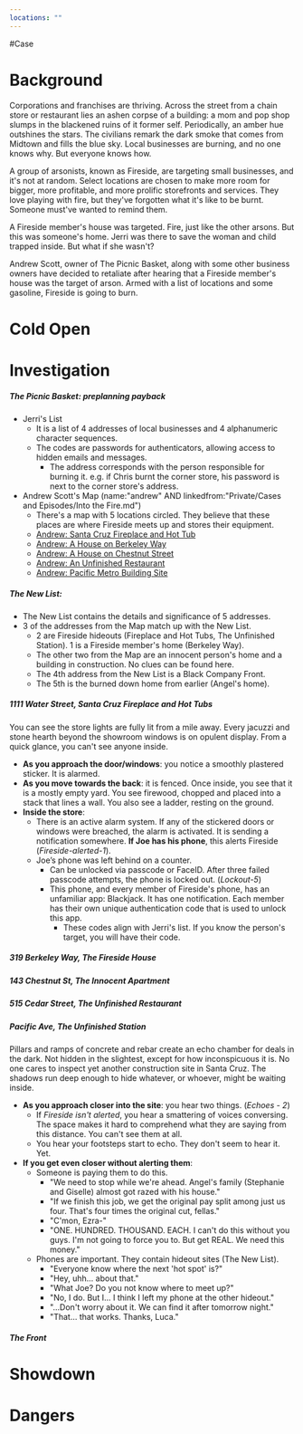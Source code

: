 ```yaml
---
locations: ""
---
```

#Case 
# Background
Corporations and franchises are thriving. Across the street from a chain store or restaurant lies an ashen corpse of a building: a mom and pop shop slumps in the blackened ruins of it former self. Periodically, an amber hue outshines the stars. The civilians remark the dark smoke that comes from Midtown and fills the blue sky. Local businesses are burning, and no one knows why. But everyone knows how.

A group of arsonists, known as Fireside, are targeting small businesses, and it's not at random. Select locations are chosen to make more room for bigger, more profitable, and more prolific storefronts and services. They love playing with fire, but they've forgotten what it's like to be burnt. Someone must've wanted to remind them.

A Fireside member's house was targeted. Fire, just like the other arsons. But this was someone's home. Jerri was there to save the woman and child trapped inside. But what if she wasn't?

Andrew Scott, owner of The Picnic Basket, along with some other business owners have decided to retaliate after hearing that a Fireside member's house was the target of arson. Armed with a list of locations and some gasoline, Fireside is going to burn.
# Cold Open

# Investigation

##### The Picnic Basket: preplanning payback
- Jerri's List
	- It is a list of 4 addresses of local businesses and 4 alphanumeric character sequences.
	- The codes are passwords for authenticators, allowing access to hidden emails and messages.
		- The address corresponds with the person responsible for burning it. e.g. if Chris burnt the corner store, his password is next to the corner store's address.
- Andrew Scott's Map (name:"andrew" AND linkedfrom:"Private/Cases and Episodes/Into the Fire.md")
	- There's a map with 5 locations circled. They believe that these places are where Fireside meets up and stores their equipment.
	- [Andrew: Santa Cruz Fireplace and Hot Tub](geo:36.98152437780372,-122.0097640156746)
	- [Andrew: A House on Berkeley Way](geo:36.98273955989971,-122.01645921539763)
	- [Andrew: A House on Chestnut Street](geo:36.96764369998521,-122.02925783946897)
	- [Andrew: An Unfinished Restaurant](geo:36.971328467650416,-122.02702103939023)
	- [Andrew: Pacific Metro Building Site](geo:36.970939944280566,-122.02390784012097)
##### The New List:
- The New List contains the details and significance of 5 addresses.
- 3 of the addresses from the Map match up with the New List. 
	- 2 are Fireside hideouts (Fireplace and Hot Tubs, The Unfinished Station). 1 is a Fireside member's home (Berkeley Way).
	- The other two from the Map are an innocent person's home and a building in construction. No clues can be found here.
	- The 4th address from the New List is a Black Company Front.
	- The 5th is the burned down home from earlier (Angel's home).

##### 1111 Water Street, Santa Cruz Fireplace and Hot Tubs
You can see the store lights are fully lit from a mile away. Every jacuzzi and stone hearth beyond the showroom windows is on opulent display. From a quick glance, you can't see anyone inside.
- **As you approach the door/windows**: you notice a smoothly plastered sticker. It is alarmed.
- **As you move towards the back**: it is fenced. Once inside, you see that it is a mostly empty yard. You see firewood, chopped and placed into a stack that lines a wall. You also see a ladder, resting on the ground.
- **Inside the store**:
	- There is an active alarm system. If any of the stickered doors or windows were breached, the alarm is activated. It is sending a notification somewhere. **If Joe has his phone**, this alerts Fireside (*Fireside-alerted-1*).
	- Joe’s phone was left behind on a counter.
		- Can be unlocked via passcode or FaceID. After three failed passcode attempts, the phone is locked out. (*Lockout-5*)
		- This phone, and every member of Fireside's phone, has an unfamiliar app: Blackjack. It has one notification. Each member has their own unique authentication code that is used to unlock this app.
			- These codes align with Jerri's list. If you know the person's target, you will have their code.
##### 319 Berkeley Way, The Fireside House
##### 143 Chestnut St, The Innocent Apartment
##### 515 Cedar Street, The Unfinished Restaurant
##### Pacific Ave, The Unfinished Station
Pillars and ramps of concrete and rebar create an echo chamber for deals in the dark. Not hidden in the slightest, except for how inconspicuous it is. No one cares to inspect yet another construction site in Santa Cruz. The shadows run deep enough to hide whatever, or whoever, might be waiting inside.
- **As you approach closer into the site**: you hear two things. (*Echoes - 2*)
	- If *Fireside isn't alerted*, you hear a smattering of voices conversing. The space makes it hard to comprehend what they are saying from this distance. You can't see them at all.
	- You hear your footsteps start to echo. They don't seem to hear it. Yet.
- **If you get even closer without alerting them**:
	- Someone is paying them to do this.
		- "We need to stop while we're ahead. Angel's family (Stephanie and Giselle) almost got razed with his house."
		- "If we finish this job, we get the original pay split among just us four. That's four times the original cut, fellas."
		- "C'mon, Ezra-"
		- "ONE. HUNDRED. THOUSAND. EACH. I can't do this without you guys. I'm not going to force you to. But get REAL. We need this money."
	- Phones are important. They contain hideout sites (The New List).
		- "Everyone know where the next 'hot spot' is?"
		- "Hey, uhh... about that."
		- "What Joe? Do you not know where to meet up?"
		- "No, I do. But I... I think I left my phone at the other hideout."
		- "...Don't worry about it. We can find it after tomorrow night."
		- "That... that works. Thanks, Luca."
##### The Front
# Showdown
# Dangers